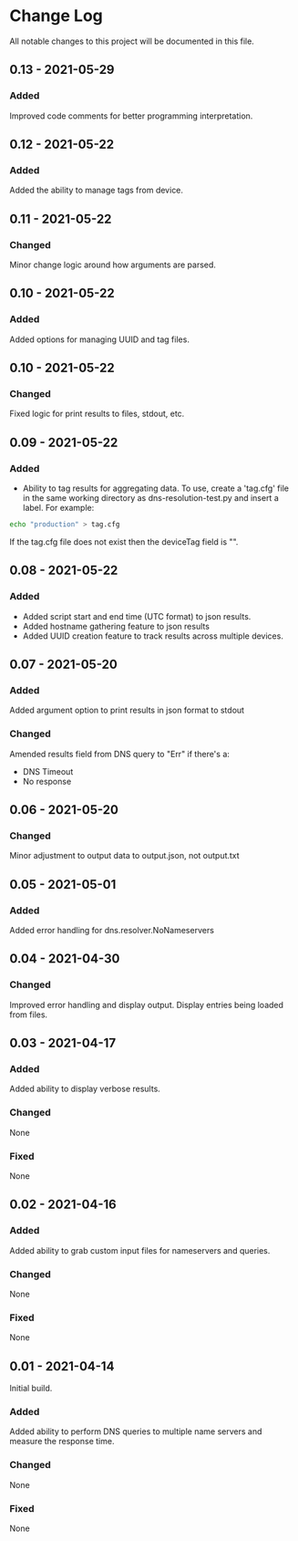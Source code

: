 
# Change Log
All notable changes to this project will be documented in this file.

## 0.13 - 2021-05-29
### Added
Improved code comments for better programming interpretation.

## 0.12 - 2021-05-22
### Added
Added the ability to manage tags from device.

## 0.11 - 2021-05-22
### Changed
Minor change logic around how arguments are parsed.

## 0.10 - 2021-05-22
### Added
Added options for managing UUID and tag files.


## 0.10 - 2021-05-22
### Changed
Fixed logic for print results to files, stdout, etc.

## 0.09 - 2021-05-22
### Added
* Ability to tag results for aggregating data. To use, create a 'tag.cfg' file in the same working directory as dns-resolution-test.py and insert a label. For example:
```bash
echo "production" > tag.cfg
```
If the tag.cfg file does not exist then the deviceTag field is "".


## 0.08 - 2021-05-22
### Added
* Added script start and end time (UTC format) to json results.
* Added hostname gathering feature to json results
* Added UUID creation feature to track results across multiple devices.

## 0.07 - 2021-05-20

### Added
Added argument option to print results in json format to stdout

### Changed
Amended results field from DNS query to "Err" if there's a:
* DNS Timeout
* No response


## 0.06 - 2021-05-20
### Changed
Minor adjustment to output data to output.json, not output.txt

## 0.05 - 2021-05-01
### Added
Added error handling for dns.resolver.NoNameservers

## 0.04 - 2021-04-30 
### Changed
Improved error handling and display output. Display entries being loaded from files. 

## 0.03 - 2021-04-17
### Added
Added ability to display verbose results.

### Changed
None

### Fixed
None

## 0.02 - 2021-04-16

### Added
Added ability to grab custom input files for nameservers and queries.

### Changed
None

### Fixed
None

## 0.01 - 2021-04-14

Initial build.

### Added
Added ability to perform DNS queries to multiple name servers and measure the response time.


### Changed
None

### Fixed
None
 
 
 
